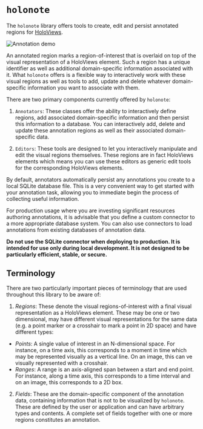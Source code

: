 # `holonote`

The `holonote` library offers tools to create, edit and persist
annotated regions for [HoloViews](https://holoviews.org/).

![Annotation demo](https://assets.holoviz.org/holonote/demo.gif)

An annotated region marks a region-of-interest that is overlaid on top
of the visual representation of a HoloViews element. Such a region has a
unique identifier as well as additional domain-specific information
associated with it. What `holonote` offers is a flexible way to
interactively work with these visual regions as well as tools to add,
update and delete whatever domain-specific information you want to
associate with them.

There are two primary components currently offered by `holonote`:

1. `Annotators`: These classes offer the ability to interactively define
regions, add associated domain-specific information and then persist
this information to a database. You can interactively add, delete and
update these annotation regions as well as their associated
domain-specific data.

2. `Editors`: These tools are designed to let you interactively
manipulate and edit the visual regions themselves. These regions are in
fact HoloViews elements which means you can use these editors as
generic edit tools for the corresponding HoloViews elements.

By default, annotators automatically persist any annotations you create
to a local SQLite database file. This is a very convenient way to get
started with your annotation task, allowing you to immediate begin the
process of collecting useful information.

For production usage where you are investing significant resources
authoring annotations, it is advisable that you define a custom
connector to a more appropriate database system. You can also use
connectors to load annotations from existing databases of annotation
data.

**Do not use the SQLite connector when deploying to production. It is
  intended for use only during local development. It is not designed to
  be particularly efficient, stable, or secure.**

## Terminology

There are two particularly important pieces of terminology that are used
throughout this library to be aware of:

1. *Regions*: These denote the visual regions-of-interest with a final
visual representation as a HoloViews element. These may be one or two
dimensional, may have different visual representations for the same data
(e.g. a point marker or a crosshair to mark a point in 2D space) and
have different types:

  - *Points*: A single value of interest in an N-dimensional space. For
     instance, on a time axis, this corresponds to a moment in time
     which may be represented visually as a vertical line. On an image,
     this can ve visually represented with a crosshair.
  - *Ranges*: A range is an axis-aligned span between a start and end
     point. For instance, along a time axis, this corresponds to a time interval and
     on an image, this corresponds to a 2D box.

2. *Fields*: These are the domain-specific component of the annotation
data, containing information that is not to be visualized by
`holonote`. These are defined by the user or application and can have
arbitrary types and contents. A complete set of fields together with one
or more regions constitutes an annotation.
